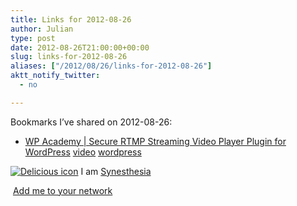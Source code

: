 ```yaml
---
title: Links for 2012-08-26
author: Julian
type: post
date: 2012-08-26T21:00:00+00:00
slug: links-for-2012-08-26 
aliases: ["/2012/08/26/links-for-2012-08-26"]
aktt_notify_twitter:
  - no

---
```

Bookmarks I&#8217;ve shared on 2012-08-26:

  * [WP Academy | Secure RTMP Streaming Video Player Plugin for WordPress][1] 
    [video][2] [wordpress][3] </li> </ul> 
    
    <p class="deliciouslink">
      <a href="https://del.icio.us/synesthesia" title="See all my bookmarks on del.icio.us"><img src="https://www.synesthesia.co.uk/images/deliciousicon.jpg" alt="Delicious icon" /></a>&nbsp;I am <a href="https://del.icio.us/synesthesia" title="See all my bookmarks on del.icio.us">Synesthesia</a>
    </p>
    
    <p class="deliciouslink">
      <a href="https://del.icio.us/network?add=synesthesia" title="Add me to your del.icio.us network"><img src="https://www.synesthesia.co.uk/images/add.gif" alt="" /></a>&nbsp;<a href="https://del.icio.us/network?add=synesthesia" title="Add me to your del.icio.us network">Add me to your network</a>
    </p>

 [1]: https://wpacademy.tv/secure-rtmp-streaming-video-wordpress-plugin-for-cloudfront-flowplayer-and-jwplayer
 [2]: https://www.delicious.com/synesthesia/video
 [3]: https://www.delicious.com/synesthesia/wordpress